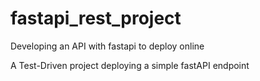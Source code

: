 # fastapi_rest_project
Developing an API with fastapi to deploy online


A Test-Driven project deploying a simple fastAPI endpoint